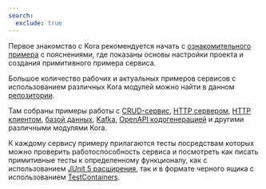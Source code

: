 ```yaml
---
search:
  exclude: true
---
```


Первое знакомство с Kora рекомендуется начать с [ознакомительного примера](hello-world.md) с пояснениями, 
где показаны основы настройки проекта и создания примитивного примера сервиса.

Большое количество рабочих и актуальных примеров сервисов с использованием различных Kora модулей можно найти в данном 
[репозитории](https://github.com/kora-projects/kora-examples).

Там собраны примеры работы с 
[CRUD-сервис](https://github.com/kora-projects/kora-examples/tree/master/kora-java-crud),
[HTTP сервером](https://github.com/kora-projects/kora-examples/tree/master/kora-java-http-server), 
[HTTP клиентом](https://github.com/kora-projects/kora-examples/tree/master/kora-java-http-client),
[базой данных](https://github.com/kora-projects/kora-examples/tree/master/kora-java-database-jdbc), 
[Kafka](https://github.com/kora-projects/kora-examples/tree/master/kora-java-kafka), 
[OpenAPI кодогенерацией](https://github.com/kora-projects/kora-examples/tree/master/kora-java-openapi-generator-http-client) 
и другими различными модулями Kora.

К каждому сервису примеру прилагаются тесты посредствам которых можно проверить работоспособность сервиса и
посмотреть как писать примитивные тесты к определенному функционалу, как с использованием 
[JUnit 5 расширения](https://github.com/kora-projects/kora-examples/blob/master/kora-java-crud/src/test/java/ru/tinkoff/kora/example/crud/PetServiceTests.java), 
так и в формате черного ящика с использованием 
[TestContainers](https://github.com/kora-projects/kora-examples/blob/master/kora-java-crud/src/test/java/ru/tinkoff/kora/example/crud/PetControllerTests.java).
